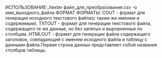 ИCПОЛЬЗОВАНИЕ:./texter файл_для_преобразования.csv -o имя_выходного_файла ФОРМАТ
    ФОРМАТЫ:
    COUT - формат для генерации исходного текстового файла(с таким же именем и содержимым).
    TXTOUT - формат для генерации текстового файла, содержащего те же данные, но без запятых и выровненные по столбцам.
    HTMLOUT - формат для генерации файла содержащего заголовок, совпадающий с именем исходного файла и таблицу с данными файла.Первая строка данных представляет собой названия столбцов таблицы.
